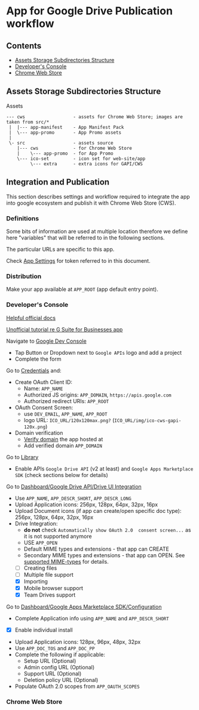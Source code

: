 # App for Google Drive Publication workflow

## Contents
 * [Assets Storage Subdirectories Structure](#assets-storage-subdirectories-structure)
 * [Developer's Console](#developers-console)
 * [Chrome Web Store](#chrome-web-store)

## Assets Storage Subdirectories Structure
Assets
```text
--- cws                  - assets for Chrome Web Store; images are taken from src/*
 |  |--- app-manifest    - App Manifest Pack
 |  \--- app-promo       - App Promo assets
 |
 \- src                  - assets source
    |--- cws             - for Chrome Web Store
    |    \--- app-promo  - for App Promo
    \--- ico-set         - icon set for web-site/app
         \--- extra      - extra icons for GAPI/CWS
```

## Integration and Publication

This section describes settings and workflow required to integrate
the app into google ecosystem and publish it with Chrome Web Store (CWS).

### Definitions

Some bits of information are used at multiple location therefore we
define here "variables" that will be referred to in the following sections.

The particular URLs are specific to this app.

Check [App Settings](APP_SETTINGS.md) for token referred to
in this document.

### Distribution

Make your app available at `APP_ROOT` (app default entry point).

### Developer's Console

[Helpful official docs](https://developers.google.com/apps-marketplace/preparing)

[Unofficial tutorial re G Suite for Businesses app](http://youdontneedacrm.tumblr.com/post/81479000201/tutorial-create-your-application-in-google-marketplace)

Navigate to [Google Dev Console](https://console.developers.google.com/apis/dashboard)
 * Tap Button or Dropdown next to `Google APIs` logo and add a project
 * Complete the form

Go to [Credentials](https://console.developers.google.com/apis/credentials) and:
 * Create OAuth Client ID:
   - Name: `APP_NAME`
   - Authorized JS origins: `APP_DOMAIN`, `https://apis.google.com`
   - Authorized redirect URIs: `APP_ROOT`
 * OAuth Consent Screen:
   - use `DEV_EMAIL`, `APP_NAME`, `APP_ROOT`
   - logo URL: `ICO_URL/120x120max.png?` (`ICO_URL/img/ico-cws-gapi-120x.png`)
 * Domain verification
   - [Verify domain](https://support.google.com/webmasters/answer/35179?hl=en)
     the app hosted at
   - Add verified domain `APP_DOMAIN`

Go to [Library](https://console.developers.google.com/apis/library)
 * Enable APIs `Google Drive API` (v2 at least) and `Google Apps Marketplace SDK`
   (check sections below for details)

Go to [Dashboard/Google Drive API/Drive UI Integration](https://console.developers.google.com/apis/api/drive.googleapis.com/drive_sdk)
 * Use `APP_NAME`, `APP_DESCR_SHORT`, `APP_DESCR_LONG`
 * Upload Application icons: 256px, 128px, 64px, 32px, 16px
 * Upload Document icons (if app can create/open specific doc type):
   256px, 128px, 64px, 32px, 16px
 * Drive Integration:
   - **do not** check `Automatically show OAuth 2.0 
     consent screen...` as it is not supported anymore
   - USE `APP_OPEN`
   - Default MIME types and extensions - that app can CREATE
   - Secondary MIME types and extensions - that app can OPEN.
     See [supported MIME-types](../MIME-TYPES.md) for details.
   - [ ] Creating files
   - [ ] Multiple file support
   - [x] Importing
   - [x] Mobile browser support
   - [x] Team Drives support
   
Go to [Dashboard/Google Apps Marketplace SDK/Configuration](https://console.developers.google.com/apis/api/appsmarket-component.googleapis.com/googleapps_sdk)
 * Complete Application info using `APP_NAME` and `APP_DESCR_SHORT`
 * [x] Enable individual install
 * Upload Application icons: 128px, 96px, 48px, 32px
 * Use `APP_DOC_TOS` and `APP_DOC_PP`
 * Complete the following if applicable:
   - Setup URL (Optional)
   - Admin config URL (Optional)
   - Support URL (Optional)
   - Deletion policy URL (Optional)
 * Populate OAuth 2.0 scopes from `APP_OAUTH_SCOPES`
 

### Chrome Web Store

